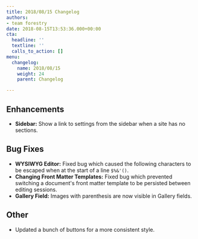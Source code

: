```yaml
---
title: 2018/08/15 Changelog
authors:
- team forestry
date: 2018-08-15T13:53:36.000+00:00
cta:
  headline: ''
  textline: ''
  calls_to_action: []
menu:
  changelog:
    name: 2018/08/15
    weight: 24
    parent: Changelog

---
```

## Enhancements

* **Sidebar:** Show a link to settings from the sidebar when a site has no sections.

## Bug Fixes

* **WYSIWYG Editor:** Fixed bug which caused the following characters to be escaped when at the start of a line `$%&'()`.
* **Changing Front Matter Templates:** Fixed bug which prevented switching a document's front matter template to be persisted between editing sessions.
* **Gallery Field:** Images with parenthesis are now visible in Gallery fields.

## Other

* Updated a bunch of buttons for a more consistent style.